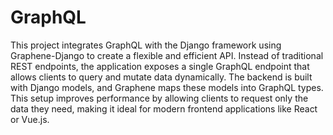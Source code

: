 # GraphQL

This project integrates GraphQL with the Django framework using Graphene-Django to create a flexible and efficient API. Instead of traditional REST endpoints, the application exposes a single GraphQL endpoint that allows clients to query and mutate data dynamically. The backend is built with Django models, and Graphene maps these models into GraphQL types. This setup improves performance by allowing clients to request only the data they need, making it ideal for modern frontend applications like React or Vue.js.
